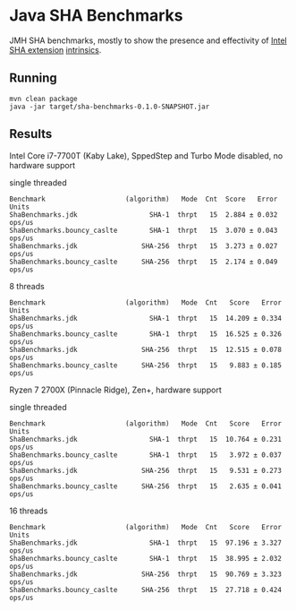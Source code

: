 Java SHA Benchmarks
===================

JMH SHA benchmarks, mostly to show the presence and effectivity of [Intel SHA extension](https://en.wikipedia.org/wiki/Intel_SHA_extensions) [intrinsics](https://bugs.openjdk.java.net/browse/JDK-8150767).

Running
-------

```
mvn clean package
java -jar target/sha-benchmarks-0.1.0-SNAPSHOT.jar
```

Results
-------

Intel Core i7-7700T (Kaby Lake), SppedStep and Turbo Mode disabled, no hardware support

single threaded

```
Benchmark                    (algorithm)   Mode  Cnt  Score   Error   Units
ShaBenchmarks.jdk                  SHA-1  thrpt   15  2.884 ± 0.032  ops/us
ShaBenchmarks.bouncy_caslte        SHA-1  thrpt   15  3.070 ± 0.043  ops/us
ShaBenchmarks.jdk                SHA-256  thrpt   15  3.273 ± 0.027  ops/us
ShaBenchmarks.bouncy_caslte      SHA-256  thrpt   15  2.174 ± 0.049  ops/us
```

8 threads

```
Benchmark                    (algorithm)   Mode  Cnt   Score   Error   Units
ShaBenchmarks.jdk                  SHA-1  thrpt   15  14.209 ± 0.334  ops/us
ShaBenchmarks.bouncy_caslte        SHA-1  thrpt   15  16.525 ± 0.326  ops/us
ShaBenchmarks.jdk                SHA-256  thrpt   15  12.515 ± 0.078  ops/us
ShaBenchmarks.bouncy_caslte      SHA-256  thrpt   15   9.883 ± 0.185  ops/us
```

Ryzen 7 2700X (Pinnacle Ridge), Zen+, hardware support

single threaded

```
Benchmark                    (algorithm)   Mode  Cnt   Score   Error   Units
ShaBenchmarks.jdk                  SHA-1  thrpt   15  10.764 ± 0.231  ops/us
ShaBenchmarks.bouncy_caslte        SHA-1  thrpt   15   3.972 ± 0.037  ops/us
ShaBenchmarks.jdk                SHA-256  thrpt   15   9.531 ± 0.273  ops/us
ShaBenchmarks.bouncy_caslte      SHA-256  thrpt   15   2.635 ± 0.041  ops/us
```

16 threads

```
Benchmark                    (algorithm)   Mode  Cnt   Score   Error   Units
ShaBenchmarks.jdk                  SHA-1  thrpt   15  97.196 ± 3.327  ops/us
ShaBenchmarks.bouncy_caslte        SHA-1  thrpt   15  38.995 ± 2.032  ops/us
ShaBenchmarks.jdk                SHA-256  thrpt   15  90.769 ± 3.323  ops/us
ShaBenchmarks.bouncy_caslte      SHA-256  thrpt   15  27.718 ± 0.424  ops/us
```
